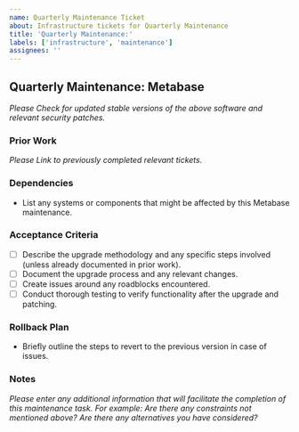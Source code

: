 ```yaml
---
name: Quarterly Maintenance Ticket
about: Infrastructure tickets for Quarterly Maintenance
title: 'Quarterly Maintenance:'
labels: ['infrastructure', 'maintenance']
assignees: ''
---
```

## Quarterly Maintenance: Metabase

_Please Check for updated stable versions of the above software and relevant security patches._

### Prior Work

_Please Link to previously completed relevant tickets._

### Dependencies
* List any systems or components that might be affected by this Metabase maintenance.

### Acceptance Criteria

- [ ] Describe the upgrade methodology and any specific steps involved (unless already documented in prior work).
- [ ] Document the upgrade process and any relevant changes.
- [ ] Create issues around any roadblocks encountered.
- [ ] Conduct thorough testing to verify functionality after the upgrade and patching.

### Rollback Plan
* Briefly outline the steps to revert to the previous version in case of issues.

### Notes

_Please enter any additional information that will facilitate the completion of this maintenance task. For example: Are there any constraints not mentioned above? Are there any alternatives you have considered?_
